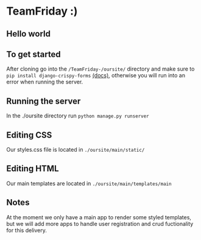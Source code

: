 # TeamFriday :)

## Hello world


## To get started 

After cloning go into the `/TeamFriday-/oursite/` directory and make sure to ```pip install django-crispy-forms``` [(docs)](https://django-crispy-forms.readthedocs.io/en/latest/install.html), otherwise you will run into an error when running the server.

## Running the server

In the ./oursite directory run ```python manage.py runserver```

## Editing CSS

Our styles.css file is located in `./oursite/main/static/`

## Editing HTML

Our main templates are located in `./oursite/main/templates/main`

## Notes
At the moment we only have a main app to render some styled templates, but we will add more apps to handle user registration and crud fuctionality for this delivery.
